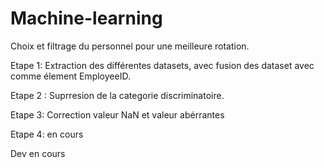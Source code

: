 # Machine-learning
Choix et filtrage du personnel pour une meilleure rotation.

Etape 1: 
Extraction des différentes datasets, avec fusion des dataset avec comme élement EmployeeID.

Etape 2 :
Suprresion de la categorie discriminatoire.

Etape 3: 
Correction valeur NaN et valeur abérrantes

Etape 4: en cours

Dev en cours
